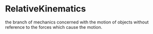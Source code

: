 # RelativeKinematics
the branch of mechanics concerned with the motion of objects without reference to the forces which cause the motion.
